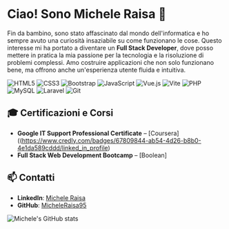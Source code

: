 # Ciao! Sono Michele Raisa 🚀

Fin da bambino, sono stato affascinato dal mondo dell'informatica e ho sempre avuto una curiosità insaziabile su come funzionano le cose. Questo interesse mi ha portato a diventare un **Full Stack Developer**, dove posso mettere in pratica la mia passione per la tecnologia e la risoluzione di problemi complessi. Amo costruire applicazioni che non solo funzionano bene, ma offrono anche un'esperienza utente fluida e intuitiva.

![HTML5](https://img.shields.io/badge/-HTML5-E34F26?style=flat-square&logo=html5&logoColor=white)
![CSS3](https://img.shields.io/badge/-CSS3-1572B6?style=flat-square&logo=css3)
![Bootstrap](https://img.shields.io/badge/-Bootstrap-7952B3?style=flat-square&logo=bootstrap&logoColor=white)
![JavaScript](https://img.shields.io/badge/-JavaScript-F7DF1E?style=flat-square&logo=javascript&logoColor=black)
![Vue.js](https://img.shields.io/badge/-Vue.js-4FC08D?style=flat-square&logo=vue.js&logoColor=white)
![Vite](https://img.shields.io/badge/-Vite-646CFF?style=flat-square&logo=vite&logoColor=white)
![PHP](https://img.shields.io/badge/-PHP-777BB4?style=flat-square&logo=php&logoColor=white)
![MySQL](https://img.shields.io/badge/-MySQL-4479A1?style=flat-square&logo=mysql&logoColor=white)
![Laravel](https://img.shields.io/badge/-Laravel-FF2D20?style=flat-square&logo=laravel&logoColor=white)
![Git](https://img.shields.io/badge/-Git-F05032?style=flat-square&logo=git&logoColor=white)

## 🎓 Certificazioni e Corsi
- **Google IT Support Professional Certificate** – [Coursera]((https://www.credly.com/badges/67809844-ab54-4d26-b8b0-4e1da589cddd/linked_in_profile)
- **Full Stack Web Development Bootcamp** – [Boolean]
  
## 📫 Contatti
- **LinkedIn**: [Michele Raisa](https://www.linkedin.com/in/micheleraisa)
- **GitHub**: [MicheleRaisa95](https://github.com/MicheleRaisa95)

![Michele's GitHub stats](https://github-readme-stats.vercel.app/api?username=MicheleRaisa95&show_icons=true&theme=radical)


<!--
**MicheleRaisa95/MicheleRaisa95** is a ✨ _special_ ✨ repository because its `README.md` (this file) appears on your GitHub profile.

Here are some ideas to get you started:

- 🔭 I’m currently working on ...
- 🌱 I’m currently learning ...
- 👯 I’m looking to collaborate on ...
- 🤔 I’m looking for help with ...
- 💬 Ask me about ...
- 📫 How to reach me: ...
- 😄 Pronouns: ...
- ⚡ Fun fact: ...
-->
